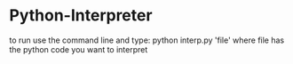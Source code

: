 # Python-Interpreter
to run use the command line and type: python interp.py 'file' where file has the python code you want to interpret 
